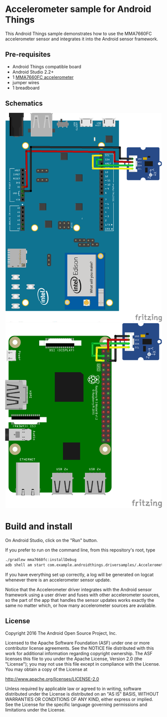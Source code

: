 Accelerometer sample for Android Things
=======================================

This Android Things sample demonstrates how to use the MMA7660FC accelerometer
sensor and integrates it into the Android sensor framework.

Pre-requisites
--------------

- Android Things compatible board
- Android Studio 2.2+
- 1 [MMA7660FC accelerometer](http://wiki.seeed.cc/Grove-3-Axis_Digital_Accelerometer-1.5g/)
- jumper wires
- 1 breadboard


Schematics
----------

![Schematics for Intel Edison](edison_schematics.png)
![Schematics for Raspberry Pi 3](rpi3_schematics.png)


Build and install
=================

On Android Studio, click on the "Run" button.

If you prefer to run on the command line, from this repository's root, type

```bash
./gradlew mma7660fc:installDebug
adb shell am start com.example.androidthings.driversamples/.AccelerometerDemo
```

If you have everything set up correctly, a log will be generated on logcat
whenever there is an accelerometer sensor update.

Notice that the Accelerometer driver integrates with the Android sensor
framework using a user driver and fuses with other accelerometer sources, so
the part of the app that handles the sensor updates works exactly the same
no matter which, or how many accelerometer sources are available.


License
-------

Copyright 2016 The Android Open Source Project, Inc.

Licensed to the Apache Software Foundation (ASF) under one or more contributor
license agreements.  See the NOTICE file distributed with this work for
additional information regarding copyright ownership.  The ASF licenses this
file to you under the Apache License, Version 2.0 (the "License"); you may not
use this file except in compliance with the License.  You may obtain a copy of
the License at

  http://www.apache.org/licenses/LICENSE-2.0

Unless required by applicable law or agreed to in writing, software
distributed under the License is distributed on an "AS IS" BASIS, WITHOUT
WARRANTIES OR CONDITIONS OF ANY KIND, either express or implied.  See the
License for the specific language governing permissions and limitations under
the License.

